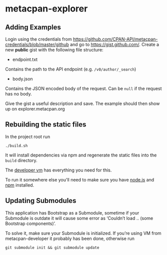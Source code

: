 metacpan-explorer
=================

## Adding Examples


Login using the credentials from https://github.com/CPAN-API/metacpan-credentials/blob/master/github and go to https://gist.github.com/.
Create a new **public** gist with the following file structure:

* endpoint.txt

Contains the path to the API endpoint (e.g. `/v0/author/_search`)

* body.json

Contains the JSON encoded body of the request. Can be `null` if the request has no body.

Give the gist a useful description and save. The example should then show up on explorer.metacpan.org

## Rebuilding the static files

In the project root run

    ./build.sh

It will install dependencies via npm
and regenerate the static files into the `build` directory.

The [developer vm](https://github.com/CPAN-API/metacpan-developer)
has everything you need for this.

To run it somewhere else you'll need to make sure you have
[node.js](http://nodejs.org/) and [npm](http://npmjs.org/) installed.

## Updating Submodules

This application has Bootstrap as a Submodule, sometime if your Submodule is outdate it will cause some error as ‘Couldn’t load .. (some Bootstrap components)’. 

To solve it, make sure your Submodule is initialized. If you’re using VM from metacpan-developer it probably has been done, otherwise run

    git submodule init && git submodule update
